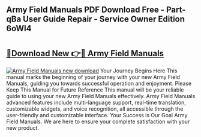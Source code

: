 ## Army Field Manuals PDF Download Free - Part-qBa User Guide Repair - Service Owner Edition 6oWl4

# <h2><a href="http://bc19708.oget.top/?id=Army+Field+Manuals">🔗Download New 👉🔴 Army Field Manuals</a></h2>

[![Army Field Manuals new download](https://i.imgur.com/5g1atiW.png)](http://bc19708.oget.top/?id=Army+Field+Manuals)
Your Journey Begins Here This manual marks the beginning of your journey with your new Army Field Manuals, guiding you towards successful operation and enjoyment. Please Keep This Manual for Future Reference This manual will be your reliable guide to using your new Army Field Manuals effectively. Army Field Manuals advanced features include multi-language support, real-time translation, customizable widgets, and voice recognition, all accessible through the user-friendly and customizable interface. Your Success is Our Goal Army Field Manuals. We are here to ensure your complete satisfaction with your new product.

